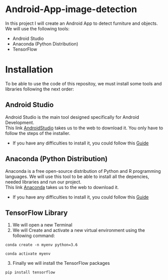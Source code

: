 # Android-App-image-detection
In this project I will create an Android App to detect furniture and objects.
We will use the following tools:
* Android Studio
* Anaconda (Python Distribution)
* TensorFlow

# Installation
To be able to use the code of this repositoy, we must install some tools and libraries following the next order:

## Android Studio
Android Studio is the main tool designed specifically for Android Development.  
This link [AndroidStudio](https://developer.android.com/studio) takes us to the web to download it. You only have to follow the steps of the installer.  
- If you have any difficulties to install it, you could follow this [Guide](https://developer.android.com/studio/install)

## Anaconda (Python Distribution)
Anaconda is a free open-source distribution of Python and R programming languages. We will use this tool to be able to install all the depencies, needed libraries and run our project.  
This link [Anaconda](https://www.anaconda.com/distribution/) takes us to the web to download it.  
- If you have any difficulties to install it, you could follow this [Guide](https://problemsolvingwithpython.com/01-Orientation/01.03-Installing-Anaconda-on-Windows/)

## TensorFlow Library
1) We will open a new Terminal
2) We will Create and activate a new virtual environment using the following command:
```
conda create -n myenv python=3.6
```
```
conda activate myenv
```
3) Finally we will install the TensorFlow packages
```
pip install tensorflow
```
